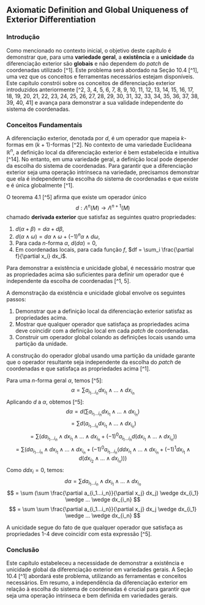 ## Axiomatic Definition and Global Uniqueness of Exterior Differentiation

### Introdução
Como mencionado no contexto inicial, o objetivo deste capítulo é demonstrar que, para uma **variedade geral**, a **existência** e a **unicidade** da diferenciação exterior são **globais** e não dependem do *patch* de coordenadas utilizado [^1]. Este problema será abordado na Seção 10.4 [^1], uma vez que os conceitos e ferramentas necessários estejam disponíveis. Este capítulo constrói sobre os conceitos de diferenciação exterior introduzidos anteriormente [^2, 3, 4, 5, 6, 7, 8, 9, 10, 11, 12, 13, 14, 15, 16, 17, 18, 19, 20, 21, 22, 23, 24, 25, 26, 27, 28, 29, 30, 31, 32, 33, 34, 35, 36, 37, 38, 39, 40, 41] e avança para demonstrar a sua validade independente do sistema de coordenadas.

### Conceitos Fundamentais
A diferenciação exterior, denotada por $d$, é um operador que mapeia $k$-formas em $(k+1)$-formas [^2]. No contexto de uma variedade Euclideana $\mathbb{R}^n$, a definição local da diferenciação exterior é bem estabelecida e intuitiva [^14]. No entanto, em uma variedade geral, a definição local pode depender da escolha do sistema de coordenadas. Para garantir que a diferenciação exterior seja uma operação intrínseca na variedade, precisamos demonstrar que ela é independente da escolha do sistema de coordenadas e que existe e é única globalmente [^1].

O teorema 4.1 [^5] afirma que existe um operador único
$$d : \Lambda^n(M) \rightarrow \Lambda^{n+1}(M)$$
chamado **derivada exterior** que satisfaz as seguintes quatro propriedades:
1.  $d(\alpha + \beta) = d\alpha + d\beta$,
2.  $d(\alpha \wedge \omega) = d\alpha \wedge \omega + (-1)^n \alpha \wedge d\omega$,
3.  Para cada $n$-forma $\alpha$, $d(d\alpha) = 0$,
4.  Em coordenadas locais, para cada função $f$, $df = \sum_i \frac{\partial f}{\partial x_i} dx_i$.

Para demonstrar a existência e unicidade global, é necessário mostrar que as propriedades acima são suficientes para definir um operador que é independente da escolha de coordenadas [^1, 5].

A demonstração da existência e unicidade global envolve os seguintes passos:
1.  Demonstrar que a definição local da diferenciação exterior satisfaz as propriedades acima.
2.  Mostrar que qualquer operador que satisfaça as propriedades acima deve coincidir com a definição local em cada *patch* de coordenadas.
3.  Construir um operador global colando as definições locais usando uma partição da unidade.

A construção do operador global usando uma partição da unidade garante que o operador resultante seja independente da escolha do *patch* de coordenadas e que satisfaça as propriedades acima [^1].

Para uma $n$-forma geral $\alpha$, temos [^5]:
$$ \alpha = \sum a_{i_1...i_n} dx_{i_1} \wedge ... \wedge dx_{i_n} $$
Aplicando $d$ a $\alpha$, obtemos [^5]:
$$ d\alpha = d(\sum a_{i_1...i_n} dx_{i_1} \wedge ... \wedge dx_{i_n}) $$
$$ = \sum d(a_{i_1...i_n} dx_{i_1} \wedge ... \wedge dx_{i_n}) $$
$$ = \sum (da_{i_1...i_n} \wedge dx_{i_1} \wedge ... \wedge dx_{i_n} + (-1)^0 a_{i_1...i_n} d(dx_{i_1} \wedge ... \wedge dx_{i_n})) $$
$$ = \sum (da_{i_1...i_n} \wedge dx_{i_1} \wedge ... \wedge dx_{i_n} + (-1)^0 a_{i_1...i_n} (ddx_{i_1} \wedge ... \wedge dx_{i_n} + (-1)^1 dx_{i_1} \wedge d(dx_{i_2} \wedge ... \wedge dx_{i_n}))) $$
Como $ddx_i = 0$, temos:
$$ d\alpha = \sum da_{i_1...i_n} \wedge dx_{i_1} \wedge ... \wedge dx_{i_n} $$
$$ = \sum (\sum \frac{\partial a_{i_1...i_n}}{\partial x_j} dx_j) \wedge dx_{i_1} \wedge ... \wedge dx_{i_n} $$
$$ = \sum \sum \frac{\partial a_{i_1...i_n}}{\partial x_j} dx_j \wedge dx_{i_1} \wedge ... \wedge dx_{i_n} $$

A unicidade segue do fato de que qualquer operador que satisfaça as propriedades 1-4 deve coincidir com esta expressão [^5].

### Conclusão
Este capítulo estabeleceu a necessidade de demonstrar a existência e unicidade global da diferenciação exterior em variedades gerais. A Seção 10.4 [^1] abordará este problema, utilizando as ferramentas e conceitos necessários. Em resumo, a independência da diferenciação exterior em relação à escolha do sistema de coordenadas é crucial para garantir que seja uma operação intrínseca e bem definida em variedades gerais.

<!-- END -->
